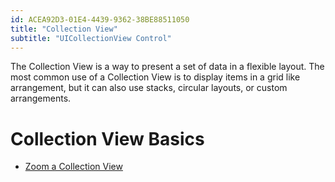 ```yaml
---
id: ACEA92D3-01E4-4439-9362-38BE88511050
title: "Collection View"
subtitle: "UICollectionView Control"
---
```


The Collection View is a way to present a set of data in a flexible layout.  The
	most common use of a Collection View is to display items in a grid like arrangement,
	but it can also use stacks, circular layouts, or custom arrangements.

 <a name="Collection_View_Basics" class="injected"></a>


# Collection View Basics

-   [Zoom a Collection View](/recipes/ios/content_controls/collection_view/collection_view_zoom)
